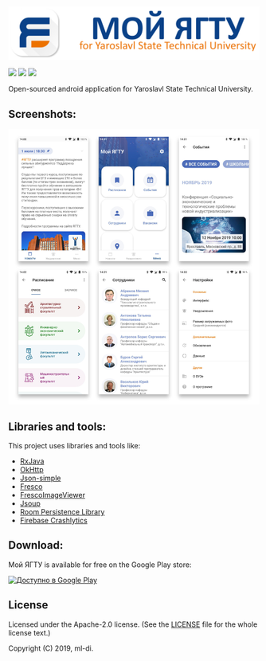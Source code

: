 
![](https://github.com/ml-di/MyYSTU/blob/master/header.png?raw=true)

![](https://img.shields.io/badge/platform-android-s.svg) ![](https://img.shields.io/badge/API-21%2B-green.svg) ![](https://img.shields.io/badge/License-Apache%202.0-blue.svg)

Open-sourced android application for Yaroslavl State Technical University.

## Screenshots:
![](https://github.com/ml-di/MyYSTU/blob/master/screenshots.png?raw=true)

## Libraries and tools:
This project uses libraries and tools like:
- [RxJava](https://github.com/ReactiveX/RxJava "RxJava")
- [OkHttp](https://github.com/square/okhttp/)
- [Json-simple](https://github.com/fangyidong/json-simple)
- [Fresco](https://github.com/facebook/fresco)
- [FrescoImageViewer](https://github.com/stfalcon-studio/FrescoImageViewer)
- [Jsoup](https://github.com/jhy/jsoup/)
- [Room Persistence Library](https://developer.android.com/topic/libraries/architecture/room)
- [Firebase Crashlytics](https://firebase.google.com/docs/crashlytics)

## Download:
Мой ЯГТУ is available for free on the Google Play store:

<a 
  href='https://play.google.com/store/apps/details?id=ru.ystu.myystu&pcampaignid=MKT-Other-global-all-co-prtnr-py-PartBadge-Mar2515-1'>
    <img 
      alt='Доступно в Google Play' 
      src='https://play.google.com/intl/en_us/badges/images/generic/en_badge_web_generic.png' 
      width=200>
</a>

## License
Licensed under the Apache-2.0 license.
(See the [LICENSE](https://github.com/ml-di/MyYSTU/blob/master/LICENSE) file for the whole license text.)

Copyright (C) 2019, ml-di.
